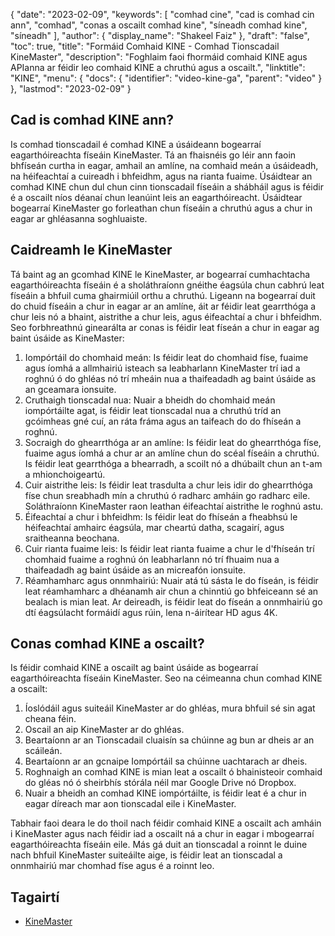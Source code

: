 {
  "date": "2023-02-09",
  "keywords": [
"comhad cine",
"cad is comhad cin ann",
"comhad",
"conas a oscailt comhad kine",
"síneadh comhad kine",
"síneadh"
],
  "author": {
    "display_name": "Shakeel Faiz"
},
  "draft": "false",
  "toc": true,
  "title": "Formáid Comhaid KINE - Comhad Tionscadail KineMaster",
  "description": "Foghlaim faoi fhormáid comhaid KINE agus APIanna ar féidir leo comhaid KINE a chruthú agus a oscailt.",
  "linktitle": "KINE",
  "menu": {
    "docs": {
      "identifier": "video-kine-ga",
      "parent": "video"
}
},
  "lastmod": "2023-02-09"
}

## Cad is comhad KINE ann?

Is comhad tionscadail é comhad KINE a úsáideann bogearraí eagarthóireachta físeáin KineMaster. Tá an fhaisnéis go léir ann faoin bhfíseán curtha in eagar, amhail an amlíne, na comhaid meán a úsáideadh, na héifeachtaí a cuireadh i bhfeidhm, agus na rianta fuaime. Úsáidtear an comhad KINE chun dul chun cinn tionscadail físeáin a shábháil agus is féidir é a oscailt níos déanaí chun leanúint leis an eagarthóireacht. Úsáidtear bogearraí KineMaster go forleathan chun físeáin a chruthú agus a chur in eagar ar ghléasanna soghluaiste.

## Caidreamh le KineMaster

Tá baint ag an gcomhad KINE le KineMaster, ar bogearraí cumhachtacha eagarthóireachta físeáin é a sholáthraíonn gnéithe éagsúla chun cabhrú leat físeáin a bhfuil cuma ghairmiúil orthu a chruthú. Ligeann na bogearraí duit do chuid físeáin a chur in eagar ar an amlíne, áit ar féidir leat gearrthóga a chur leis nó a bhaint, aistrithe a chur leis, agus éifeachtaí a chur i bhfeidhm. Seo forbhreathnú ginearálta ar conas is féidir leat físeán a chur in eagar ag baint úsáide as KineMaster:

1. Iompórtáil do chomhaid meán: Is féidir leat do chomhaid físe, fuaime agus íomhá a allmhairiú isteach sa leabharlann KineMaster trí iad a roghnú ó do ghléas nó trí mheáin nua a thaifeadadh ag baint úsáide as an gceamara ionsuite.
2. Cruthaigh tionscadal nua: Nuair a bheidh do chomhaid meán iompórtáilte agat, is féidir leat tionscadal nua a chruthú tríd an gcóimheas gné cuí, an ráta fráma agus an taifeach do do fhíseán a roghnú.
3. Socraigh do ghearrthóga ar an amlíne: Is féidir leat do ghearrthóga físe, fuaime agus íomhá a chur ar an amlíne chun do scéal físeáin a chruthú. Is féidir leat gearrthóga a bhearradh, a scoilt nó a dhúbailt chun an t-am a mhionchoigeartú.
4. Cuir aistrithe leis: Is féidir leat trasdulta a chur leis idir do ghearrthóga físe chun sreabhadh mín a chruthú ó radharc amháin go radharc eile. Soláthraíonn KineMaster raon leathan éifeachtaí aistrithe le roghnú astu.
5. Éifeachtaí a chur i bhfeidhm: Is féidir leat do fhíseán a fheabhsú le héifeachtaí amhairc éagsúla, mar cheartú datha, scagairí, agus sraitheanna beochana.
6. Cuir rianta fuaime leis: Is féidir leat rianta fuaime a chur le d'fhíseán trí chomhaid fuaime a roghnú ón leabharlann nó trí fhuaim nua a thaifeadadh ag baint úsáide as an micreafón ionsuite.
7. Réamhamharc agus onnmhairiú: Nuair atá tú sásta le do físeán, is féidir leat réamhamharc a dhéanamh air chun a chinntiú go bhfeiceann sé an bealach is mian leat. Ar deireadh, is féidir leat do físeán a onnmhairiú go dtí éagsúlacht formáidí agus rúin, lena n-áirítear HD agus 4K.

## Conas comhad KINE a oscailt?

Is féidir comhaid KINE a oscailt ag baint úsáide as bogearraí eagarthóireachta físeáin KineMaster. Seo na céimeanna chun comhad KINE a oscailt:

1. Íoslódáil agus suiteáil KineMaster ar do ghléas, mura bhfuil sé sin agat cheana féin.
2. Oscail an aip KineMaster ar do ghléas.
3. Beartaíonn ar an Tionscadail cluaisín sa chúinne ag bun ar dheis ar an scáileán.
4. Beartaíonn ar an gcnaipe Iompórtáil sa chúinne uachtarach ar dheis.
5. Roghnaigh an comhad KINE is mian leat a oscailt ó bhainisteoir comhaid do gléas nó ó sheirbhís stórála néil mar Google Drive nó Dropbox.
6. Nuair a bheidh an comhad KINE iompórtáilte, is féidir leat é a chur in eagar díreach mar aon tionscadal eile i KineMaster.

Tabhair faoi deara le do thoil nach féidir comhaid KINE a oscailt ach amháin i KineMaster agus nach féidir iad a oscailt ná a chur in eagar i mbogearraí eagarthóireachta físeáin eile. Más gá duit an tionscadal a roinnt le duine nach bhfuil KineMaster suiteáilte aige, is féidir leat an tionscadal a onnmhairiú mar chomhad físe agus é a roinnt leo.

## Tagairtí
* [KineMaster]( https://www.kinemaster.com/)


